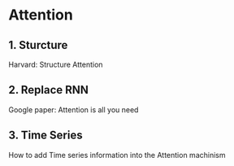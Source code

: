 # Attention

## 1. Sturcture

Harvard: Structure Attention

## 2. Replace RNN

Google paper: Attention is all you need

## 3. Time Series

How to add Time series information into the Attention machinism
